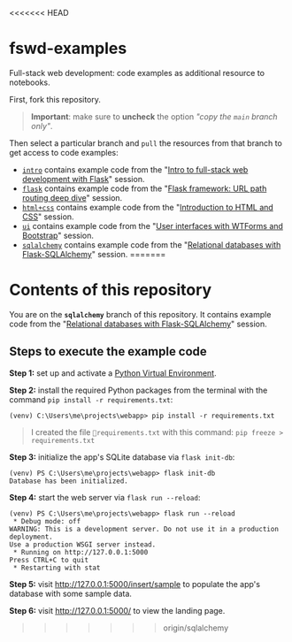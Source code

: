 <<<<<<< HEAD
# fswd-examples

Full-stack web development: code examples as additional resource to notebooks.

First, fork this repository.

> **Important**: make sure to **uncheck** the option *"copy the `main` branch only"*.

Then select a particular branch and `pull` the resources from that branch to get access to code examples:

+ [`intro`](https://github.com/hwrberlin/fswd-examples/tree/intro) contains example code from the "[Intro to full-stack web development with Flask](https://hwrberlin.github.io/fswd/02-fswd-intro.html)" session.
+ [`flask`](https://github.com/hwrberlin/fswd-examples/tree/flask) contains example code from the "[Flask framework: URL path routing deep dive](https://hwrberlin.github.io/fswd/07-flask.html)" session.
+ [`html+css`](https://github.com/hwrberlin/fswd-examples/tree/html+css) contains example code from the "[Introduction to HTML and CSS](https://hwrberlin.github.io/fswd/09-html-css.html)" session.
+ [`ui`](https://github.com/hwrberlin/fswd-examples/tree/ui) contains example code from the "[User interfaces with WTForms and Bootstrap](https://hwrberlin.github.io/fswd/11-user-interfaces.html)" session.
+ [`sqlalchemy`](https://github.com/hwrberlin/fswd-examples/tree/sqlalchemy) contains example code from the "[Relational databases with Flask-SQLAlchemy](https://hwrberlin.github.io/fswd/13-sqlalchemy.html)" session.
=======
# Contents of this repository

You are on the **`sqlalchemy`** branch of this repository. It contains example code from the "[Relational databases with Flask-SQLAlchemy](https://hwrberlin.github.io/fswd/13-sqlalchemy.html)" session.

## Steps to execute the example code

**Step 1:** set up and activate a [Python Virtual Environment](https://hwrberlin.github.io/fswd/01-python-vscode.html#32-use-the-python-virtual-environment-as-default-for-this-workspace).

**Step 2:** install the required Python packages from the terminal with the command `pip install -r requirements.txt`:

```shell
(venv) C:\Users\me\projects\webapp> pip install -r requirements.txt
```

> I created the file `📄requirements.txt` with this command: `pip freeze > requirements.txt`

**Step 3:** initialize the app's SQLite database via `flask init-db`:

```shell
(venv) PS C:\Users\me\projects\webapp> flask init-db
Database has been initialized.
```

**Step 4:** start the web server via `flask run --reload`:

```shell
(venv) PS C:\Users\me\projects\webapp> flask run --reload
 * Debug mode: off
WARNING: This is a development server. Do not use it in a production deployment.
Use a production WSGI server instead.
 * Running on http://127.0.0.1:5000
Press CTRL+C to quit
 * Restarting with stat
```

**Step 5:** visit <http://127.0.0.1:5000/insert/sample> to populate the app's database with some sample data.

**Step 6:** visit <http://127.0.0.1:5000/> to view the landing page.
>>>>>>> origin/sqlalchemy
